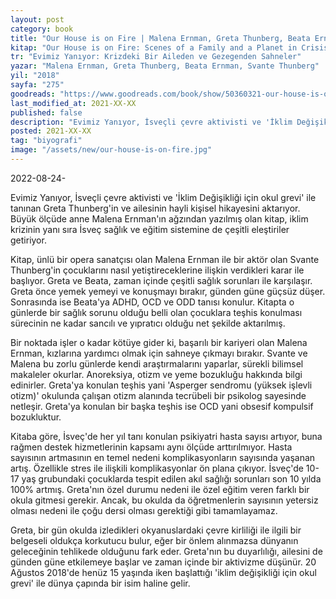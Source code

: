 ```yaml
---
layout: post
category: book
title: "Our House is on Fire | Malena Ernman, Greta Thunberg, Beata Ernman, Svante Thunberg (Kitap)"
kitap: "Our House is on Fire: Scenes of a Family and a Planet in Crisis"
tr: "Evimiz Yanıyor: Krizdeki Bir Aileden ve Gezegenden Sahneler"
yazar: "Malena Ernman, Greta Thunberg, Beata Ernman, Svante Thunberg"
yil: "2018"
sayfa: "275"
goodreads: "https://www.goodreads.com/book/show/50360321-our-house-is-on-fire"
last_modified_at: 2021-XX-XX
published: false
description: "Evimiz Yanıyor, İsveçli çevre aktivisti ve 'İklim Değişikliği için okul grevi' ile tanınan Greta Thunberg'in ve ailesinin hayli kişisel hikayesini aktarıyor."
posted: 2021-XX-XX
tag: "biyografi"
image: "/assets/new/our-house-is-on-fire.jpg"
---
```


2022-08-24-

Evimiz Yanıyor, İsveçli çevre aktivisti ve 'İklim Değişikliği için okul grevi' ile tanınan Greta Thunberg'in ve ailesinin hayli kişisel hikayesini aktarıyor. Büyük ölçüde anne Malena Ernman'ın ağzından yazılmış olan kitap, iklim krizinin yanı sıra İsveç sağlık ve eğitim sistemine de çeşitli eleştiriler getiriyor.

Kitap, ünlü bir opera sanatçısı olan Malena Ernman ile bir aktör olan Svante Thunberg'in çocuklarını nasıl yetiştireceklerine ilişkin verdikleri karar ile başlıyor. Greta ve Beata, zaman içinde çeşitli sağlık sorunları ile karşılaşır. Greta önce yemek yemeyi ve konuşmayı bırakır, günden güne güçsüz düşer. Sonrasında ise Beata'ya ADHD, OCD ve ODD tanısı konulur. Kitapta o günlerde bir sağlık sorunu olduğu belli olan çocuklara teşhis konulması sürecinin ne kadar sancılı ve yıpratıcı olduğu net şekilde aktarılmış.

Bir noktada işler o kadar kötüye gider ki, başarılı bir kariyeri olan Malena Ernman, kızlarına yardımcı olmak için sahneye çıkmayı bırakır. Svante ve Malena bu zorlu günlerde kendi araştırmalarını yaparlar, sürekli bilimsel makaleler okurlar. Anoreksiya, otizm ve yeme bozukluğu hakkında bilgi edinirler. Greta'ya konulan teşhis yani 'Asperger sendromu (yüksek işlevli otizm)' okulunda çalışan otizm alanında tecrübeli bir psikolog sayesinde netleşir. Greta'ya konulan bir başka teşhis ise OCD yani obsesif kompulsif bozukluktur.

Kitaba göre, İsveç'de her yıl tanı konulan psikiyatri hasta sayısı artıyor, buna rağmen destek hizmetlerinin kapsamı aynı ölçüde arttırılmıyor. Hasta sayısının artmasının en temel nedeni komplikasyonların sayısında yaşanan artış. Özellikle stres ile ilişkili komplikasyonlar ön plana çıkıyor. İsveç'de 10-17 yaş grubundaki çocuklarda tespit edilen akıl sağlığı sorunları son 10 yılda 100% artmış. Greta'nın özel durumu nedeni ile özel eğitim veren farklı bir okula gitmesi gerekir. Ancak, bu okulda da öğretmenlerin sayısının yetersiz olması nedeni ile çoğu dersi olması gerektiği gibi tamamlayamaz.

Greta, bir gün okulda izledikleri okyanuslardaki çevre kirliliği ile ilgili bir belgeseli oldukça korkutucu bulur, eğer bir önlem alınmazsa dünyanın geleceğinin tehlikede olduğunu fark eder. Greta'nın bu duyarlılığı, ailesini de günden güne etkilemeye başlar ve zaman içinde bir aktivizme düşünür. 20 Ağustos 2018'de henüz 15 yaşında iken başlattığı 'iklim değişikliği için okul grevi' ile dünya çapında bir isim haline gelir.



